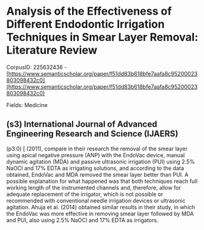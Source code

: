 # Analysis of the Effectiveness of Different Endodontic Irrigation Techniques in Smear Layer Removal: Literature Review

CorpusID: 225632436 - [https://www.semanticscholar.org/paper/f51dd83b618bfe7aafa8c95200023803098432c0](https://www.semanticscholar.org/paper/f51dd83b618bfe7aafa8c95200023803098432c0)

Fields: Medicine

## (s3) International Journal of Advanced Engineering Research and Science (IJAERS)
(p3.0) [  (2011), compare in their research the removal of the smear layer using apical negative pressure (ANP) with the EndoVac device, manual dynamic agitation (MDA) and passive ultrasonic irrigation (PUI) using 2.5% NaOCl and 17% EDTA as irrigating solutions, and according to the data obtained, EndoVac and MDA removed the smear layer better than PUI. A possible explanation for what happened was that both techniques reach full working length of the instrumented channels and, therefore, allow for adequate replacement of the irrigator, which is not possible or recommended with conventional needle irrigation devices or ultrasonic agitation. Ahuja et al. (2014) obtained similar results in their study, in which the EndoVac was more effective in removing smear layer followed by MDA and PUI, also using 2.5% NaOCl and 17% EDTA as irrigators.
